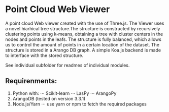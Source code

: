 # Point Cloud Web Viewer
A point cloud Web viewer created with the use of Three.js. The Viewer uses a novel hiarhical tree structure.The structure is constructed by recursively clustering points using k-means, obtaining a tree with cluster centers in the nodes and points in the leafs. The structure is fully balanced, which allows us to control the amount of points in a certain location of the dataset.
The structure is stored in a Arango DB graph. A simple Koa.js backend is made to interface with the stored structure.

See individual subfolder for readmes of individual modules.

## Requirenments:
1. Python with:
⋅⋅⋅ Scikit-learn
⋅⋅⋅ LasPy
⋅⋅⋅ ArangoPy
2. ArangoDB (tested on version 3.3.1)
3. Node.js/Yarn
⋅⋅⋅ use yarn or npm to fetch the required packages
